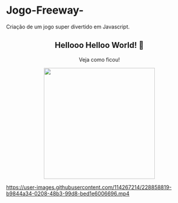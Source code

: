 # Jogo-Freeway-
Criação de um jogo super divertido em Javascript. 

<span align="center">

##  Hellooo Helloo World! 👋 

</span>

<p align="center">
  Veja como ficou! 
</p>

<div align="center">
<img src="https://user-images.githubusercontent.com/114267214/228858819-b9844a34-0208-48b3-99d8-bed1e6006696.mp4" width="300px" />
</div>

https://user-images.githubusercontent.com/114267214/228858819-b9844a34-0208-48b3-99d8-bed1e6006696.mp4

